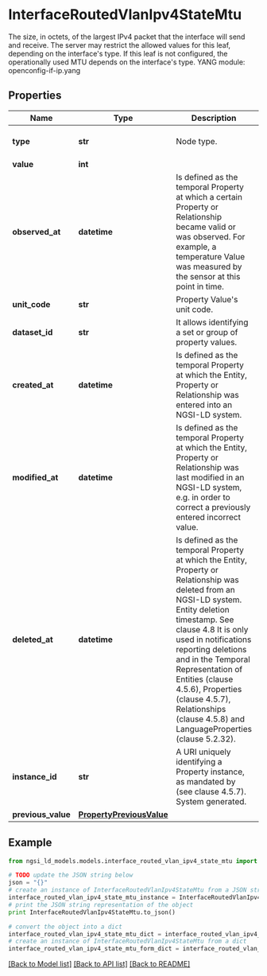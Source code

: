 # InterfaceRoutedVlanIpv4StateMtu

The size, in octets, of the largest IPv4 packet that the interface will send and receive.  The server may restrict the allowed values for this leaf, depending on the interface's type.  If this leaf is not configured, the operationally used MTU depends on the interface's type.  YANG module: openconfig-if-ip.yang 

## Properties

Name | Type | Description | Notes
------------ | ------------- | ------------- | -------------
**type** | **str** | Node type.  | [optional] [default to 'Property']
**value** | **int** |  | 
**observed_at** | **datetime** | Is defined as the temporal Property at which a certain Property or Relationship became valid or was observed. For example, a temperature Value was measured by the sensor at this point in time.  | [optional] 
**unit_code** | **str** | Property Value&#39;s unit code.  | [optional] 
**dataset_id** | **str** | It allows identifying a set or group of property values.  | [optional] 
**created_at** | **datetime** | Is defined as the temporal Property at which the Entity, Property or Relationship was entered into an NGSI-LD system.  | [optional] [readonly] 
**modified_at** | **datetime** | Is defined as the temporal Property at which the Entity, Property or Relationship was last modified in an NGSI-LD system, e.g. in order to correct a previously entered incorrect value.  | [optional] [readonly] 
**deleted_at** | **datetime** | Is defined as the temporal Property at which the Entity, Property or Relationship was deleted from an NGSI-LD system.  Entity deletion timestamp. See clause 4.8 It is only used in notifications reporting deletions and in the Temporal Representation of Entities (clause 4.5.6), Properties (clause 4.5.7), Relationships (clause 4.5.8) and LanguageProperties (clause 5.2.32).  | [optional] [readonly] 
**instance_id** | **str** | A URI uniquely identifying a Property instance, as mandated by (see clause 4.5.7). System generated.  | [optional] [readonly] 
**previous_value** | [**PropertyPreviousValue**](PropertyPreviousValue.md) |  | [optional] 

## Example

```python
from ngsi_ld_models.models.interface_routed_vlan_ipv4_state_mtu import InterfaceRoutedVlanIpv4StateMtu

# TODO update the JSON string below
json = "{}"
# create an instance of InterfaceRoutedVlanIpv4StateMtu from a JSON string
interface_routed_vlan_ipv4_state_mtu_instance = InterfaceRoutedVlanIpv4StateMtu.from_json(json)
# print the JSON string representation of the object
print InterfaceRoutedVlanIpv4StateMtu.to_json()

# convert the object into a dict
interface_routed_vlan_ipv4_state_mtu_dict = interface_routed_vlan_ipv4_state_mtu_instance.to_dict()
# create an instance of InterfaceRoutedVlanIpv4StateMtu from a dict
interface_routed_vlan_ipv4_state_mtu_form_dict = interface_routed_vlan_ipv4_state_mtu.from_dict(interface_routed_vlan_ipv4_state_mtu_dict)
```
[[Back to Model list]](../README.md#documentation-for-models) [[Back to API list]](../README.md#documentation-for-api-endpoints) [[Back to README]](../README.md)


